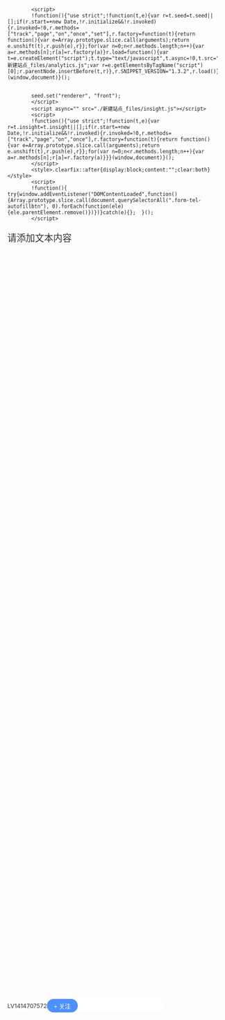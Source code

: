 <!DOCTYPE html>
<!-- saved from url=(0064)https://www.chengzijianzhan.com/tetris/page/6694399702353313800/ -->
<html style="font-size: 36px;"><head><meta http-equiv="Content-Type" content="text/html; charset=UTF-8">
        
<!--         <script type="text/javascript" async="" src="./新建站点_files/analytics.js"></script><script type="text/javascript" async="" src="./新建站点_files/toutiao-track-log.js"></script><script>
            (function() {
                _tt_config = true; 
                _page_type = 1;
                var ta = document.createElement('script'); ta.type = 'text/javascript'; ta.async = true;
                ta.src = 'https://s3.pstatp.com/bytecom/resource/track_log/src/toutiao-track-log.js?v=1';
                var s = document.getElementsByTagName('script')[0]; s.parentNode.insertBefore(ta, s);
            })();
        </script> -->

        
<meta http-equiv="Cache-Control" content="no-cache, no-store, must-revalidate">
<meta http-equiv="Pragma" content="no-cache">
<meta http-equiv="Expires" content="0">
<link rel="dns-prefetch" href="https://s3.pstatp.com/">
<link rel="dns-prefetch" href="https://p1-tt.byteimg.com/">
<link rel="dns-prefetch" href="https://p3-tt.byteimg.com/">
<link rel="dns-prefetch" href="https://p9-tt.byteimg.com/">
<link rel="dns-prefetch" href="https://clue.toutiao.com/">
<meta name="viewport" content="width=device-width, initial-scale=1, maximum-scale=1, minimum-scale=1, user-scalable=no, minimal-ui, viewport-fit=cover">
<!-- <script src="./新建站点_files/toutiao.js"></script> -->
<script src="./新建站点_files/jquery-1.8.3.min.js"></script>
<script src="./新建站点_files/layer.js"></script>
<script>
!function(e){var t=375,n=1,i=e.document,d=i.documentElement,o=d.getBoundingClientRect().width,c=(window.devicePixelRatio,o/10);function r(){var e=d.getBoundingClientRect().width;c=e/10/n,d.style.fontSize=c+"px"}function u(){if(i.body){var e=function(){var e=i.createElement("div");e.style.width="1rem",i.body.appendChild(e);var t=e.clientWidth/c;return document.body.removeChild(e),t>1.05||t<.95?t:1}();1!==e&&(n=e,r())}}var a=null;function l(){i.body&&(i.body.style.fontSize=14/(t/10)+"rem")}e.addEventListener("resize",function(){clearTimeout(a),a=setTimeout(r,300)},!1),"complete"===i.readyState?(l(),u()):i.addEventListener("DOMContentLoaded",function(){l(),u()},!1),r()}(window);
</script>
        <title>新建站点</title>
        
            <script>
            !function(){"use strict";!function(t,e){var r=t.seed=t.seed||[];if(r.start=+new Date,!r.initialize&&!r.invoked){r.invoked=!0,r.methods=["track","page","on","once","set"],r.factory=function(t){return function(){var e=Array.prototype.slice.call(arguments);return e.unshift(t),r.push(e),r}};for(var n=0;n<r.methods.length;n++){var a=r.methods[n];r[a]=r.factory(a)}r.load=function(){var t=e.createElement("script");t.type="text/javascript",t.async=!0,t.src="./新建站点_files/analytics.js";var r=e.getElementsByTagName("script")[0];r.parentNode.insertBefore(t,r)},r.SNIPPET_VERSION="1.3.2",r.load()}}(window,document)}();
            
            
            seed.set("renderer", "front");
            </script>
            <script async="" src="./新建站点_files/insight.js"></script>
            <script>
            !function(){"use strict";!function(t,e){var r=t.insight=t.insight||[];if(r.start=+new Date,!r.initialize&&!r.invoked){r.invoked=!0,r.methods=["track","page","on","once"],r.factory=function(t){return function(){var e=Array.prototype.slice.call(arguments);return e.unshift(t),r.push(e),r}};for(var n=0;n<r.methods.length;n++){var a=r.methods[n];r[a]=r.factory(a)}}}(window,document)}();
            </script>
            <style>.clearfix::after{display:block;content:"";clear:both}</style>
            <script>
            !function(){  try{window.addEventListener("DOMContentLoaded",function(){Array.prototype.slice.call(document.querySelectorAll(".form-tel-autofillbtn"), 0).forEach(function(ele){ele.parentElement.remove()})})}catch(e){};  }();
            </script>
        
        
<link href="./新建站点_files/app.9412121e.css" rel="stylesheet">
<style>
/*@font-face {
    font-family: "ledfont";
    src: url("https://p3-tt.byteimg.com/obj/ad-tetris-site/ledfont.eot");  
    src: url("https://p3-tt.byteimg.com/obj/ad-tetris-site/ledfont.eot?#iefix") format("embedded-opentype"),  
    url("https://p3-tt.byteimg.com/obj/ad-tetris-site/ledfont.woff") format("woff"),  
    url("https://p3-tt.byteimg.com/obj/ad-tetris-site/ledfont.ttf") format("truetype"),  
    url("https://p3-tt.byteimg.com/obj/ad-tetris-site/ledfont.svg#uxfonteditor") format("svg");  
}*/
</style>
    <script src="./新建站点_files/toutiao.js"></script></head><iframe id="__ToutiaoJSBridgeIframe_SetResult" style="display: none;" src="./新建站点_files/saved_resource.html"></iframe><iframe id="__ToutiaoJSBridgeIframe" style="display: none;" src="./新建站点_files/saved_resource(1).html"></iframe>
    <body style="font-size: 0.373333rem;">
        
<!-- <script src="./新建站点_files/clue.c81122.js"></script> -->
        
<script>
window.__data = {"0adeecd36d1a4615":{"bgColor":{"color":"#ffffff","useThemeColor":false},"bgImage":{"format":"jpg","height":0,"icId":"","size":0,"src":"","width":0},"bgMaskColor":{"color":"rgba(255, 255, 255, 0)","useThemeColor":false},"bgType":"image","brickIndex":"0adeecd36d1a4615","children":["b88cdc46e5764b7d"],"float":"none","height":56,"name":"XrMdl","parent":"meta","version":2,"width":375,"x":0,"y":0},"105e537459044365":{"bgColor":{"color":"#ffffff","useThemeColor":false},"bgImage":{"format":"jpeg","height":1078,"icId":"","img":"https://p3-tt.bytecdn.cn/obj/ad-tetris-site/file/1558661496082/737561867667e5a7ed452b07b1ae01e2","size":156810,"src":"https://p3-tt.bytecdn.cn/obj/ad-tetris-site/file/1558661496082/737561867667e5a7ed452b07b1ae01e2","uri":"file/1558661496082/737561867667e5a7ed452b07b1ae01e2","url":"https://p3-tt.bytecdn.cn/obj/ad-tetris-site/file/1558661496082/737561867667e5a7ed452b07b1ae01e2","width":1080},"bgMaskColor":{"color":"rgba(255, 255, 255, 0)","useThemeColor":false},"bgType":"image","brickIndex":"105e537459044365","children":[],"float":"none","height":374.30555555555554,"name":"XrMdl","parent":"meta","version":2,"width":375,"x":0,"y":0},"26179d2bc5a24fe1":{"bgColor":{"color":"#ffffff","useThemeColor":false},"bgImage":{"format":"jpeg","height":1080,"icId":"","img":"https://p3-tt.bytecdn.cn/obj/ad-tetris-site/file/1558661461263/f9625e168ee065135dcbb3664dacf759","size":150776,"src":"https://p3-tt.bytecdn.cn/obj/ad-tetris-site/file/1558661461263/f9625e168ee065135dcbb3664dacf759","uri":"file/1558661461263/f9625e168ee065135dcbb3664dacf759","url":"https://p3-tt.bytecdn.cn/obj/ad-tetris-site/file/1558661461263/f9625e168ee065135dcbb3664dacf759","width":1080},"bgMaskColor":{"color":"rgba(255, 255, 255, 0)","useThemeColor":false},"bgType":"image","brickIndex":"26179d2bc5a24fe1","children":[],"float":"none","height":375,"name":"XrMdl","parent":"meta","version":2,"width":375,"x":0,"y":0},"98772004626442b8":{"bgColor":{"color":"#ffffff","useThemeColor":false},"bgImage":{"format":"jpeg","height":1080,"icId":"","img":"https://p1-tt.bytecdn.cn/obj/ad-tetris-site/file/1558661513859/2ecd117d3720ec2008be702ea2d1d036","size":129467,"src":"https://p1-tt.bytecdn.cn/obj/ad-tetris-site/file/1558661513859/2ecd117d3720ec2008be702ea2d1d036","uri":"file/1558661513859/2ecd117d3720ec2008be702ea2d1d036","url":"https://p1-tt.bytecdn.cn/obj/ad-tetris-site/file/1558661513859/2ecd117d3720ec2008be702ea2d1d036","width":1080},"bgMaskColor":{"color":"rgba(255, 255, 255, 0)","useThemeColor":false},"bgType":"image","brickIndex":"98772004626442b8","children":[],"float":"none","height":375,"name":"XrMdl","parent":"meta","version":2,"width":375,"x":0,"y":0},"b88cdc46e5764b7d":{"brickIndex":"b88cdc46e5764b7d","color":{"color":"#333"},"content":"请添加文本内容","float":"none","fontFamily":"font-0","fontSize":22,"fontStyle":[],"height":33,"letterSpacing":0,"lineHeight":1.5,"link":{"linkType":"url","quickApp":"","scheme":"","url":"","version":1},"name":"XrSimpleText","parent":"0adeecd36d1a4615","textAlign":"left","version":2,"width":180,"x":97.5,"y":2.5},"beeb458ec8b34f86":{"bgColor":{"color":"#ffffff","useThemeColor":false},"bgImage":{"format":"jpeg","height":1080,"icId":"","size":134129,"sourceType":0,"src":"https://p3-tt.bytecdn.cn/obj/ad-tetris-site/file/1558662017310/51d94f25e68a8dc2a959e3d7c5f3b384","uri":"file/1558662017310/51d94f25e68a8dc2a959e3d7c5f3b384","url":"https://p3-tt.bytecdn.cn/obj/ad-tetris-site/file/1558662017310/51d94f25e68a8dc2a959e3d7c5f3b384","width":1078},"bgMaskColor":{"color":"rgba(255, 255, 255, 0)","useThemeColor":false},"bgType":"image","brickIndex":"beeb458ec8b34f86","children":[],"float":"none","height":375.69573283858995,"name":"XrMdl","parent":"meta","version":2,"width":375,"x":0,"y":0},"d2664b5e8fe14f81":{"avatar":{"format":"png","height":225,"icId":"","size":3635,"src":"https://p1-tt.bytecdn.cn/obj/ad-tetris-site/file/1548129668752/41b586905e6233e72b076191f8bf9512","width":225},"bgColor":{"color":"rgba(255, 255, 255, 1)"},"brickIndex":"d2664b5e8fe14f81","buttonBackColor":{"color":"rgba(78, 144, 255, 1)"},"buttonBorderColor":{"color":"rgba(0,0,0,0)"},"buttonBorderRadius":20,"buttonBorderWidth":0,"buttonFontColor":{"color":"#ffffff"},"buttonFontSize":14,"buttonHeight":32,"buttonWidth":74,"float":"top","fontColor":{"color":"#333333"},"fontSize":14,"height":50,"name":"XrWeChat","parent":"meta","version":3,"wechatId":"LV1414707572","wechatList":[],"wechatType":"single","width":375,"x":0,"y":0},"ec7b17a2330d470b":{"bgColor":{"color":"#ffffff","useThemeColor":false},"bgImage":{"format":"jpeg","height":810,"icId":"","img":"https://p9-tt.bytecdn.cn/obj/ad-tetris-site/file/1558661523533/ec2152d01d2733df201641429118ef0e","size":114360,"src":"https://p9-tt.bytecdn.cn/obj/ad-tetris-site/file/1558661523533/ec2152d01d2733df201641429118ef0e","uri":"file/1558661523533/ec2152d01d2733df201641429118ef0e","url":"https://p9-tt.bytecdn.cn/obj/ad-tetris-site/file/1558661523533/ec2152d01d2733df201641429118ef0e","width":1080},"bgMaskColor":{"color":"rgba(255, 255, 255, 0)","useThemeColor":false},"bgType":"image","brickIndex":"ec7b17a2330d470b","children":[],"float":"none","height":281.25,"name":"XrMdl","parent":"meta","version":2,"width":375,"x":0,"y":0},"meta":{"bgColor":{"color":"#ffffff"},"bgImage":{"format":"jpg","height":0,"icId":"","size":0,"src":"","width":0},"bgMaskColor":{"color":"#ffffff"},"brickIndex":"meta","children":["0adeecd36d1a4615","26179d2bc5a24fe1","105e537459044365","98772004626442b8","ec7b17a2330d470b","beeb458ec8b34f86","d2664b5e8fe14f81"],"fontsUrl":"","mode":"normal","name":"XrPage","themeColor":{"color":"#ffffff"},"title":"新建站点","version":3}};
window.__pData =  null ;
if (window.__pData) {
    Object.keys(window.__pData).forEach(function(brickIndex) {
        Object.keys(window.__pData[brickIndex]).forEach(function (prop) {
            if (window.__data.hasOwnProperty(brickIndex)) {
                window.__data[brickIndex][prop] = window.__pData[brickIndex][prop];
            }
        });
    })
}
window.__info = {
    pageId: '6694399702353313800',
    
        siteId: '6694399702353313800',
        siteType: '0',
        advId: '109236590918',
        title: '',
        description: '',
        thumb: '',
    
};
if (window.__data.hasOwnProperty('meta') && window.__data.meta.fontsUrl) {
    var head = document.getElementsByTagName('head').item(0);
    var styleTag = document.createElement('link');
    styleTag.setAttribute('rel', 'stylesheet');
    styleTag.setAttribute('href', window.__data.meta.fontsUrl);
    head.appendChild(styleTag);
}
</script>
<div class="app">
        <div class="stream-bricks">
                <div class="stream-frame--10pZf" style="height: 1.49333rem;">
                        <div class="frame-event--3czoH">
                                <div brick-index="0adeecd36d1a4615" class="brick-mdl--3LFp8"><div class="mdl-content--2Svir" style="background-color: rgba(255, 255, 255, 0);">
                                        <div class="absolute-frame--1492v" style="left: 2.6rem; top: 0.0666667rem; width: 4.8rem; height: 0.861111rem;">
                                                <div class="frame-event--3czoH">
                                                        <div class="brick-simple-text--3LZIR" style="color: rgb(51, 51, 51); font-size: 0.586667rem; letter-spacing: 0rem; line-height: 1.5; text-align: left;">
                                                                <p class="brick-simple-text__content--QrzO0">请添加文本内容</p>
                                                        </div></div></div></div></div></div></div>
                <div class="stream-frame--10pZf" style="height: 10rem;"><div class="frame-event--3czoH">
                        <div brick-index="26179d2bc5a24fe1" class="brick-mdl--3LFp8" style="background-image: url(./新建站点_files/img/bg-screen-2.png);">
                                <div class="mdl-content--2Svir" style="background-color: rgba(255, 255, 255, 0);">
                                </div></div></div></div><div class="stream-frame--10pZf" style="height: 9.98148rem;">
                <div class="frame-event--3czoH">
                        <div brick-index="105e537459044365" class="brick-mdl--3LFp8" style="background-image: url(./新建站点_files/img/bg-screen-3.png);">
                                <div class="mdl-content--2Svir" style="background-color: rgba(255, 255, 255, 0);">
                                </div></div></div></div><div class="stream-frame--10pZf" style="height: 10rem;">
                <div class="frame-event--3czoH"><div brick-index="98772004626442b8" class="brick-mdl--3LFp8" style="background-image: url(./新建站点_files/img/LY9jeOibzQKMokcN4P03PCuDarXmEek9CCkkakFXaYGHAbcia7qHaJefztxhicibicKzdQsWibYFVs4SiapJ0DC0U43fw.jpeg);">
                        <div class="mdl-content--2Svir" style="background-color: rgba(255, 255, 255, 0);"></div></div></div></div>
                <div class="stream-frame--10pZf" style="height: 7.5rem;"><div class="frame-event--3czoH">
                        <div brick-index="ec7b17a2330d470b" class="brick-mdl--3LFp8" style="background-image: url(./新建站点_files/img/LY9jeOibzQKMokcN4P03PCuDarXmEek9ChGt164M55gZuhTz53liajAHPm1mY8yBsvu8JicJSPj1lZAVcHuOGqohQ.jpeg);">
                                <div class="mdl-content--2Svir" style="background-color: rgba(255, 255, 255, 0);"></div></div></div></div>
                <div class="stream-frame--10pZf" style="height: 10.0186rem;"><div class="frame-event--3czoH">
                        <div brick-index="beeb458ec8b34f86" class="brick-mdl--3LFp8" style="background-image: url(./新建站点_files/img/LY9jeOibzQKMokcN4P03PCuDarXmEek9CIVPkOTvcgVcOpZAGgiaftjqk5VCJtpkfeknPOVeXzmYDe8fkfSXSz9A.jpeg);">
                                <div class="mdl-content--2Svir" style="background-color: rgba(255, 255, 255, 0);"></div></div></div></div></div>
        <div class="float-bricks"><div class="float-frame--3Gk0S float-brick" style="width: 10rem; height: 1.33333rem; left: 0rem; top: 0rem;">
                <div class="frame-event--3czoH"><div brick-index="d2664b5e8fe14f81" class="brick-wechat--3UFoR" style="font-size: 0.373333rem; color: rgb(51, 51, 51); background-color: rgb(255, 255, 255);">
                        <div class="brick-wechat__avatar--28Xx8" style="background-image: url(./新建站点_files/img/663652-20160203133204257-791722815.png);"></div><span class="brick-wechat__id--2-W8C values" id="values"  data-clipboard-text="LV1414707572">LV1414707572</span><button  data-clipboard-target=".values" class="brick-wechat__button--2HtDs go" style="font-size: 0.373333rem; color: rgb(255, 255, 255); border-width: 0rem; border-color: rgba(0, 0, 0, 0); width: 1.97333rem; height: 0.853333rem; border-radius: 0.533333rem; background-color: rgb(78, 144, 255);" data-clipboard-action="copy"  data-clipboard-target="#values">+ 关注</button></div></div></div></div></div>
<!--     https://s2.ax1x.com/2019/06/19/VO91bR.jpg
https://s2.ax1x.com/2019/06/19/VO9tPK.jpg
https://s2.ax1x.com/2019/06/19/VO9J56.jpg
https://s2.ax1x.com/2019/06/19/VO9GUx.jpg
https://s2.ax1x.com/2019/06/19/VO98V1.jpg
https://s2.ax1x.com/2019/06/19/VO9N8O.jpg
https://s2.ax1x.com/2019/06/19/VO9U2D.jpg
https://s2.ax1x.com/2019/06/19/VO9rVI.jpg
https://s2.ax1x.com/2019/06/19/VO9axe.jpg
https://s2.ax1x.com/2019/06/19/VO9wKH.jpg
https://s2.ax1x.com/2019/06/19/VO9BqA.jpg
https://s2.ax1x.com/2019/06/19/VO9sat.jpg
https://s2.ax1x.com/2019/06/19/VO9cPf.jpg
https://s2.ax1x.com/2019/06/19/VO9gG8.jpg
https://s2.ax1x.com/2019/06/19/VO9yIP.jpg     -->
<!-- <script src="./新建站点_files/zepto.temp.5e843d01.js"></script> -->
<script src="./新建站点_files/vendor.da683771.js"></script>
<!-- <script src="./新建站点_files/clipboard.min.js"></script> -->
<script src="https://cdnjs.cloudflare.com/ajax/libs/clipboard.js/1.7.1/clipboard.min.js"></script>
<script>
function report(){if("undefined"==typeof window||!seed||!window.performance||!seed.track||!window.performance.getEntries||.1<Math.random())return!1;var e=window.performance.getEntries()||[],t={},a={script:"js",link:"css",css:"image"};for(var n in a){var o=a[n];t[o+"Num"]=0,t[o+"Size"]=0,t[o+"DownloadTime"]=0,t[o+"TTFB"]=0}e.forEach(function(e){var n=a[e.initiatorType];e.name=e.name||"";var o=e.name.match(/(p[139])(?:-tt.byteimg.com)|(s[3])(?:\.pstatp.com)/);if(n&&(t[n+"Size"]=t[n+"Size"]+e.transferSize,t[n+"DownloadTime"]=t[n+"DownloadTime"]+(e.responseEnd-e.responseStart),t[n+"TTFB"]=t[n+"TTFB"]+(e.responseStart-e.connectEnd),++t[n+"Num"]),o){var r=o[1]||o[2];t[r+"DNS"]=t[r+"DNS"]||e.domainLookupEnd-e.domainLookupStart}}),seed.track("resourcePerf",t)}window.onload=function(){setTimeout(report,1e3)};
</script>
    <script type="text/javascript">
//     const btn = document.querySelector('.go');
// btn.addEventListener('click',() => {
// 	const input = document.createElement('input');
//     input.setAttribute('readonly', 'readonly');
//     input.setAttribute('value', 'hello world');
//     document.body.appendChild(input);
// 	input.setSelectionRange(0, 9999);
// 	if (document.execCommand('copy')) {
// 		document.execCommand('copy');
// 		console.log('复制成功');
// 	}
//     document.body.removeChild(input);
// })
var clipboard = new Clipboard('.go');
clipboard.on('success', function(e) {
//     console.info('Action:', e.action);
//     console.info('Text:', e.text);
//     console.info('Trigger:', e.trigger);
        console.log("复制成功")
    e.clearSelection();
});
clipboard.on('error', function(e) {
//     console.error('Action:', e.action);
//     console.error('Trigger:', e.trigger);
            console.log("复制不成功")
});
$('.go').on('click',function(){
layer.msg('您已成功复制微信号，是否立即跳转到微信搜索该微信号？', {
  time: 0 //不自动关闭
  ,btn: ['跳', '不跳']
  ,yes: function(index){
  	
  	 	 location.href = "weixin://";
    	layer.close(index);
  },no:function(){
  	  	 console.log("不跳")
  	 	layer.close(index);
  	}
});
});  
    </script>
</body></html>
